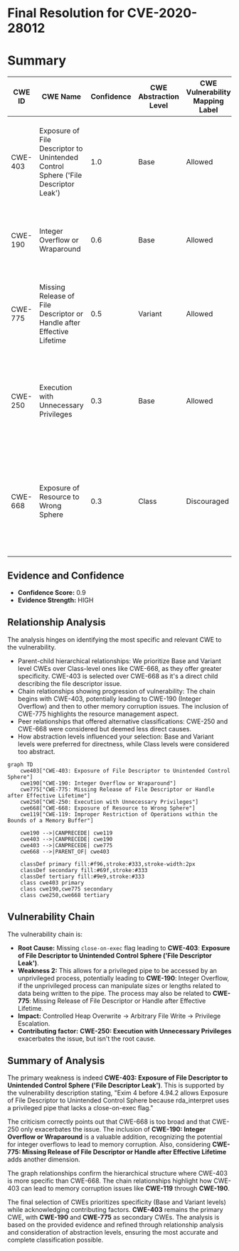 # Final Resolution for CVE-2020-28012

# Summary
| CWE ID | CWE Name | Confidence | CWE Abstraction Level | CWE Vulnerability Mapping Label | CWE-Vulnerability Mapping Notes |
|---|---|---|---|---|---|
| CWE-403 | Exposure of File Descriptor to Unintended Control Sphere ('File Descriptor Leak') | 1.0 | Base | Allowed | The primary weakness is the **exposure of file descriptor to unintended control sphere**. |
| CWE-190 | Integer Overflow or Wraparound | 0.6 | Base | Allowed | Secondary candidate: The integer overflow allows a heap overwrite. |
| CWE-775 | Missing Release of File Descriptor or Handle after Effective Lifetime | 0.5 | Variant | Allowed | Secondary candidate: The file descriptor is not released after its effective lifetime has ended |
| CWE-250 | Execution with Unnecessary Privileges | 0.3 | Base | Allowed | Tertiary candidate: The process executes at a higher privilege level than necessary, exacerbating the impact. |
| CWE-668 | Exposure of Resource to Wrong Sphere | 0.3 | Class | Discouraged | Tertiary candidate: The resource (file descriptor) is exposed to the wrong control sphere, but CWE-403 is more specific. |

## Evidence and Confidence

*   **Confidence Score:** 0.9
*   **Evidence Strength:** HIGH

## Relationship Analysis
The analysis hinges on identifying the most specific and relevant CWE to the vulnerability.
  - Parent-child hierarchical relationships: We prioritize Base and Variant level CWEs over Class-level ones like CWE-668, as they offer greater specificity. CWE-403 is selected over CWE-668 as it's a direct child describing the file descriptor issue.
  - Chain relationships showing progression of vulnerability: The chain begins with CWE-403, potentially leading to CWE-190 (Integer Overflow) and then to other memory corruption issues. The inclusion of CWE-775 highlights the resource management aspect.
  - Peer relationships that offered alternative classifications: CWE-250 and CWE-668 were considered but deemed less direct causes.
  - How abstraction levels influenced your selection: Base and Variant levels were preferred for directness, while Class levels were considered too abstract.

```mermaid
graph TD
    cwe403["CWE-403: Exposure of File Descriptor to Unintended Control Sphere"]
    cwe190["CWE-190: Integer Overflow or Wraparound"]
    cwe775["CWE-775: Missing Release of File Descriptor or Handle after Effective Lifetime"]
    cwe250["CWE-250: Execution with Unnecessary Privileges"]
    cwe668["CWE-668: Exposure of Resource to Wrong Sphere"]
    cwe119["CWE-119: Improper Restriction of Operations within the Bounds of a Memory Buffer"]
    
    cwe190 -->|CANPRECEDE| cwe119
    cwe403 -->|CANPRECEDE| cwe190
    cwe403 -->|CANPRECEDE| cwe775
    cwe668 -->|PARENT_OF| cwe403
    
    classDef primary fill:#f96,stroke:#333,stroke-width:2px
    classDef secondary fill:#69f,stroke:#333
    classDef tertiary fill:#9e9,stroke:#333
    class cwe403 primary
    class cwe190,cwe775 secondary
    class cwe250,cwe668 tertiary
```

## Vulnerability Chain
The vulnerability chain is:
  - **Root Cause:** Missing `close-on-exec` flag leading to **CWE-403**: **Exposure of File Descriptor to Unintended Control Sphere ('File Descriptor Leak')**.
  - **Weakness 2:** This allows for a privileged pipe to be accessed by an unprivileged process, potentially leading to **CWE-190**: Integer Overflow, if the unprivileged process can manipulate sizes or lengths related to data being written to the pipe. The process may also be related to **CWE-775**: Missing Release of File Descriptor or Handle after Effective Lifetime.
  - **Impact:** Controlled Heap Overwrite -> Arbitrary File Write -> Privilege Escalation.
  - **Contributing factor:** **CWE-250: Execution with Unnecessary Privileges** exacerbates the issue, but isn't the root cause.

## Summary of Analysis
The primary weakness is indeed **CWE-403: Exposure of File Descriptor to Unintended Control Sphere ('File Descriptor Leak')**. This is supported by the vulnerability description stating, "Exim 4 before 4.94.2 allows Exposure of File Descriptor to Unintended Control Sphere because rda_interpret uses a privileged pipe that lacks a close-on-exec flag."

The criticism correctly points out that CWE-668 is too broad and that CWE-250 only exacerbates the issue. The inclusion of **CWE-190: Integer Overflow or Wraparound** is a valuable addition, recognizing the potential for integer overflows to lead to memory corruption. Also, considering **CWE-775: Missing Release of File Descriptor or Handle after Effective Lifetime** adds another dimension.

The graph relationships confirm the hierarchical structure where CWE-403 is more specific than CWE-668. The chain relationships highlight how CWE-403 can lead to memory corruption issues like **CWE-119** through **CWE-190**.

The final selection of CWEs prioritizes specificity (Base and Variant levels) while acknowledging contributing factors. **CWE-403** remains the primary CWE, with **CWE-190** and **CWE-775** as secondary CWEs. The analysis is based on the provided evidence and refined through relationship analysis and consideration of abstraction levels, ensuring the most accurate and complete classification possible.